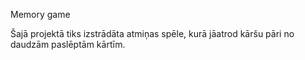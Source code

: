 Memory game

Šajā projektā tiks izstrādāta atmiņas spēle, kurā jāatrod kāršu pāri no daudzām paslēptām kārtīm.

